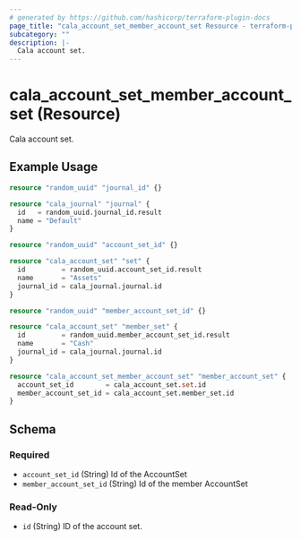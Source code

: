 ```yaml
---
# generated by https://github.com/hashicorp/terraform-plugin-docs
page_title: "cala_account_set_member_account_set Resource - terraform-provider-cala"
subcategory: ""
description: |-
  Cala account set.
---
```


# cala_account_set_member_account_set (Resource)

Cala account set.

## Example Usage

```terraform
resource "random_uuid" "journal_id" {}

resource "cala_journal" "journal" {
  id   = random_uuid.journal_id.result
  name = "Default"
}

resource "random_uuid" "account_set_id" {}

resource "cala_account_set" "set" {
  id         = random_uuid.account_set_id.result
  name       = "Assets"
  journal_id = cala_journal.journal.id
}

resource "random_uuid" "member_account_set_id" {}

resource "cala_account_set" "member_set" {
  id         = random_uuid.member_account_set_id.result
  name       = "Cash"
  journal_id = cala_journal.journal.id
}

resource "cala_account_set_member_account_set" "member_account_set" {
  account_set_id        = cala_account_set.set.id
  member_account_set_id = cala_account_set.member_set.id
}
```

<!-- schema generated by tfplugindocs -->
## Schema

### Required

- `account_set_id` (String) Id of the AccountSet
- `member_account_set_id` (String) Id of the member AccountSet

### Read-Only

- `id` (String) ID of the account set.
